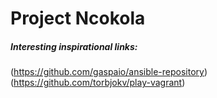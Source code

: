 Project Ncokola
===============


##### Interesting inspirational links:
(https://github.com/gaspaio/ansible-repository)
(https://github.com/torbjokv/play-vagrant)
